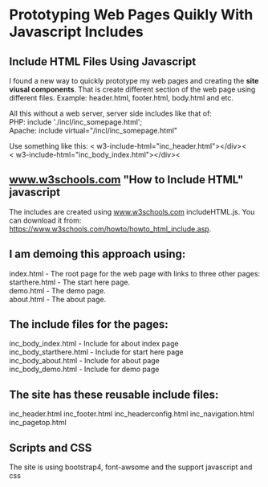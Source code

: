 # Prototyping Web Pages Quikly With Javascript Includes

## Include HTML Files Using Javascript
I found a new way to quickly prototype my web pages and creating the __site viusal components__. 
That is create different section of the web page using different files. Example: header.html, footer.html, body.html and etc.<p/>

All this without a web server, server side includes like that of:<br/>
PHP: include './incl/inc_somepage.html';<br/>
Apache: include virtual="/incl/inc_somepage.html"

Use something like this:
&lt; w3-include-html="inc_header.html"&gt;&lt;/div&gt;&lt;<br/>
&lt; w3-include-html="inc_body_index.html"&gt;&lt;/div&gt;&lt;<br/>


## www.w3schools.com "How to Include HTML" javascript
The includes are created using www.w3schools.com includeHTML.js. You can download it from: https://www.w3schools.com/howto/howto_html_include.asp.

## I am demoing this approach using:
index.html - The root page for the web page with links to three other pages:<br/>
starthere.html - The start here page.<br/>
demo.html - The demo page.<br/>
about.html - The about page.<p/>

## The include files for the pages:
inc_body_index.html - Include for about index page<br/>
inc_body_starthere.html - Include for start here page<br/>
inc_body_about.html - Include for about page<br/>
inc_body_demo.html - Include for demo page<br/>

## The site has these reusable include files:
inc_header.html
inc_footer.html
inc_headerconfig.html
inc_navigation.html
inc_pagetop.html<p/>

## Scripts and CSS
The site is using bootstrap4, font-awsome and the support javascript and css

 

